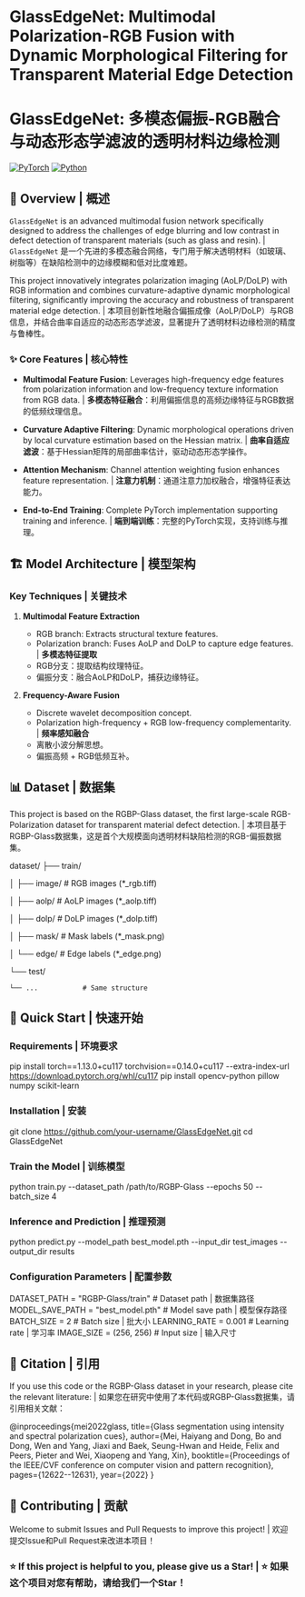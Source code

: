 # GlassEdgeNet: Multimodal Polarization-RGB Fusion with Dynamic Morphological Filtering for Transparent Material Edge Detection
# GlassEdgeNet: 多模态偏振-RGB融合与动态形态学滤波的透明材料边缘检测

[![PyTorch](https://img.shields.io/badge/PyTorch-1.0+-red.svg)](https://pytorch.org)
[![Python](https://img.shields.io/badge/Python-3.7+-blue.svg)](https://www.python.org)

## 📖 Overview | 概述

`GlassEdgeNet` is an advanced multimodal fusion network specifically designed to address the challenges of edge blurring and low contrast in defect detection of transparent materials (such as glass and resin). | `GlassEdgeNet` 是一个先进的多模态融合网络，专门用于解决透明材料（如玻璃、树脂等）在缺陷检测中的边缘模糊和低对比度难题。

This project innovatively integrates polarization imaging (AoLP/DoLP) with RGB information and combines curvature-adaptive dynamic morphological filtering, significantly improving the accuracy and robustness of transparent material edge detection. | 本项目创新性地融合偏振成像（AoLP/DoLP）与RGB信息，并结合曲率自适应的动态形态学滤波，显著提升了透明材料边缘检测的精度与鲁棒性。

### ✨ Core Features | 核心特性
- **Multimodal Feature Fusion**: Leverages high-frequency edge features from polarization information and low-frequency texture information from RGB data. | **多模态特征融合**：利用偏振信息的高频边缘特征与RGB数据的低频纹理信息。
  
- **Curvature Adaptive Filtering**: Dynamic morphological operations driven by local curvature estimation based on the Hessian matrix. | **曲率自适应滤波**：基于Hessian矩阵的局部曲率估计，驱动动态形态学操作。
  
- **Attention Mechanism**: Channel attention weighting fusion enhances feature representation. | **注意力机制**：通道注意力加权融合，增强特征表达能力。
  
- **End-to-End Training**: Complete PyTorch implementation supporting training and inference. | **端到端训练**：完整的PyTorch实现，支持训练与推理。

## 🏗 Model Architecture | 模型架构
### Key Techniques | 关键技术
1. **Multimodal Feature Extraction**
   - RGB branch: Extracts structural texture features.
   - Polarization branch: Fuses AoLP and DoLP to capture edge features.
   | **多模态特征提取**
   - RGB分支：提取结构纹理特征。
   - 偏振分支：融合AoLP和DoLP，捕获边缘特征。

2. **Frequency-Aware Fusion**
   - Discrete wavelet decomposition concept.
   - Polarization high-frequency + RGB low-frequency complementarity.
   | **频率感知融合**
   - 离散小波分解思想。
   - 偏振高频 + RGB低频互补。

## 📊 Dataset | 数据集
This project is based on the RGBP-Glass dataset, the first large-scale RGB-Polarization dataset for transparent material defect detection. | 本项目基于RGBP-Glass数据集，这是首个大规模面向透明材料缺陷检测的RGB-偏振数据集。

dataset/
├── train/

│   ├── image/        # RGB images (*_rgb.tiff)

│   ├── aolp/         # AoLP images (*_aolp.tiff)  

│   ├── dolp/         # DoLP images (*_dolp.tiff)

│   ├── mask/         # Mask labels (*_mask.png)

│   └── edge/         # Edge labels (*_edge.png)

└── test/

    └── ...           # Same structure
    
    
## 🚀 Quick Start | 快速开始
### Requirements | 环境要求
pip install torch==1.13.0+cu117 torchvision==0.14.0+cu117 --extra-index-url https://download.pytorch.org/whl/cu117
pip install opencv-python pillow numpy scikit-learn
### Installation | 安装
git clone https://github.com/your-username/GlassEdgeNet.git
cd GlassEdgeNet
### Train the Model | 训练模型
python train.py --dataset_path /path/to/RGBP-Glass --epochs 50 --batch_size 4
### Inference and Prediction | 推理预测
python predict.py --model_path best_model.pth --input_dir test_images --output_dir results
### Configuration Parameters | 配置参数
DATASET_PATH = "RGBP-Glass/train"    # Dataset path | 数据集路径
MODEL_SAVE_PATH = "best_model.pth"   # Model save path | 模型保存路径
BATCH_SIZE = 2                       # Batch size | 批大小
LEARNING_RATE = 0.001               # Learning rate | 学习率
IMAGE_SIZE = (256, 256)             # Input size | 输入尺寸

## 📝 Citation | 引用
If you use this code or the RGBP-Glass dataset in your research, please cite the relevant literature: | 如果您在研究中使用了本代码或RGBP-Glass数据集，请引用相关文献：

@inproceedings{mei2022glass,
  title={Glass segmentation using intensity and spectral polarization cues},
  author={Mei, Haiyang and Dong, Bo and Dong, Wen and Yang, Jiaxi and Baek, Seung-Hwan and Heide, Felix and Peers, Pieter and Wei, Xiaopeng and Yang, Xin},
  booktitle={Proceedings of the IEEE/CVF conference on computer vision and pattern recognition},
  pages={12622--12631},
  year={2022}
}

## 🤝 Contributing | 贡献
Welcome to submit Issues and Pull Requests to improve this project! | 欢迎提交Issue和Pull Request来改进本项目！

### ⭐ If this project is helpful to you, please give us a Star! | ⭐ 如果这个项目对您有帮助，请给我们一个Star！
